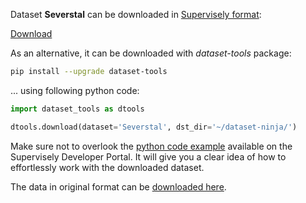 Dataset **Severstal** can be downloaded in [Supervisely format](https://developer.supervisely.com/api-references/supervisely-annotation-json-format):

 [Download](https://assets.supervisely.com/supervisely-supervisely-assets-public/teams_storage/a/5/uC/JpzK6PP8cKEfKuJemHr8kO61HKzgz7D9SVJbbdIuRvEVR4D2Utyw1rDcnQtfQ3CVictPUWNhf0JrqqvftfFlJQw7w4PiM5yk0C10eDORh8Qgamzu842lk2PoERzW.tar)

As an alternative, it can be downloaded with *dataset-tools* package:
``` bash
pip install --upgrade dataset-tools
```

... using following python code:
``` python
import dataset_tools as dtools

dtools.download(dataset='Severstal', dst_dir='~/dataset-ninja/')
```
Make sure not to overlook the [python code example](https://developer.supervisely.com/getting-started/python-sdk-tutorials/iterate-over-a-local-project) available on the Supervisely Developer Portal. It will give you a clear idea of how to effortlessly work with the downloaded dataset.

The data in original format can be [downloaded here](https://www.kaggle.com/competitions/severstal-steel-defect-detection/data).